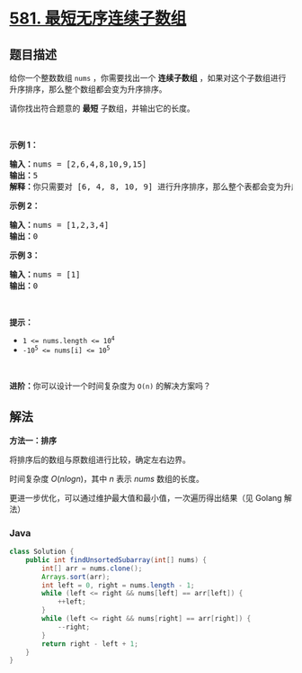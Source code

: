 # [581. 最短无序连续子数组](https://leetcode.cn/problems/shortest-unsorted-continuous-subarray)

## 题目描述

<p>给你一个整数数组 <code>nums</code> ，你需要找出一个 <strong>连续子数组</strong> ，如果对这个子数组进行升序排序，那么整个数组都会变为升序排序。</p>

<p>请你找出符合题意的 <strong>最短</strong> 子数组，并输出它的长度。</p>

<p> </p>

<div class="original__bRMd">
<div>
<p><strong>示例 1：</strong></p>

<pre>
<strong>输入：</strong>nums = [2,6,4,8,10,9,15]
<strong>输出：</strong>5
<strong>解释：</strong>你只需要对 [6, 4, 8, 10, 9] 进行升序排序，那么整个表都会变为升序排序。
</pre>

<p><strong>示例 2：</strong></p>

<pre>
<strong>输入：</strong>nums = [1,2,3,4]
<strong>输出：</strong>0
</pre>

<p><strong>示例 3：</strong></p>

<pre>
<strong>输入：</strong>nums = [1]
<strong>输出：</strong>0
</pre>

<p> </p>

<p><strong>提示：</strong></p>

<ul>
	<li><code>1 <= nums.length <= 10<sup>4</sup></code></li>
	<li><code>-10<sup>5</sup> <= nums[i] <= 10<sup>5</sup></code></li>
</ul>

<p> </p>

<p><strong>进阶：</strong>你可以设计一个时间复杂度为 <code>O(n)</code> 的解决方案吗？</p>
</div>
</div>

## 解法

**方法一：排序**

将排序后的数组与原数组进行比较，确定左右边界。

时间复杂度 $O(nlogn)$，其中 $n$ 表示 $nums$ 数组的长度。

更进一步优化，可以通过维护最大值和最小值，一次遍历得出结果（见 Golang 解法）

### **Java**

```java
class Solution {
    public int findUnsortedSubarray(int[] nums) {
        int[] arr = nums.clone();
        Arrays.sort(arr);
        int left = 0, right = nums.length - 1;
        while (left <= right && nums[left] == arr[left]) {
            ++left;
        }
        while (left <= right && nums[right] == arr[right]) {
            --right;
        }
        return right - left + 1;
    }
}
```
